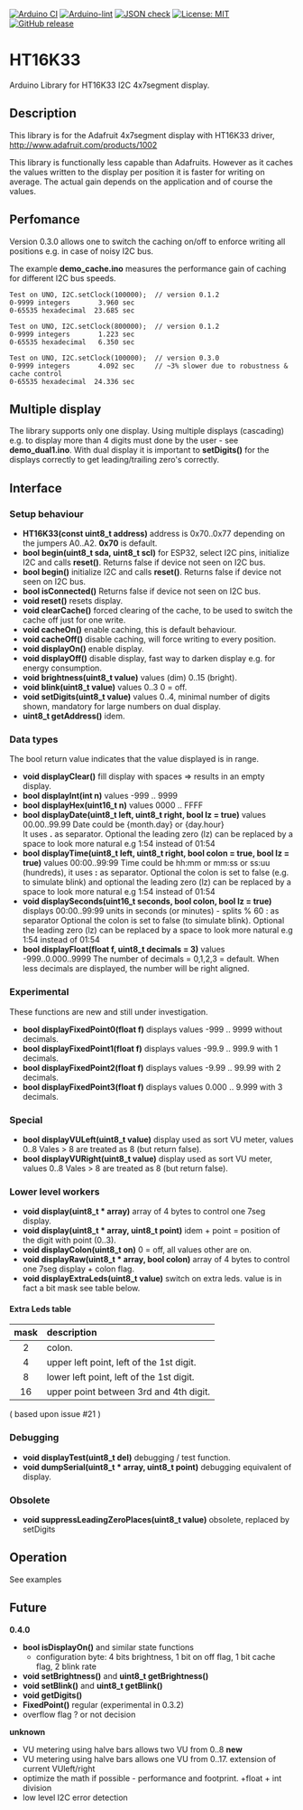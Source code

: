 
[![Arduino CI](https://github.com/RobTillaart/HT16K33/workflows/Arduino%20CI/badge.svg)](https://github.com/marketplace/actions/arduino_ci)
[![Arduino-lint](https://github.com/RobTillaart/HT16K33/actions/workflows/arduino-lint.yml/badge.svg)](https://github.com/RobTillaart/HT16K33/actions/workflows/arduino-lint.yml)
[![JSON check](https://github.com/RobTillaart/HT16K33/actions/workflows/jsoncheck.yml/badge.svg)](https://github.com/RobTillaart/HT16K33/actions/workflows/jsoncheck.yml)
[![License: MIT](https://img.shields.io/badge/license-MIT-green.svg)](https://github.com/RobTillaart/HT16K33/blob/master/LICENSE)
[![GitHub release](https://img.shields.io/github/release/RobTillaart/HT16K33.svg?maxAge=3600)](https://github.com/RobTillaart/HT16K33/releases)


# HT16K33

Arduino Library for HT16K33 I2C 4x7segment display.


## Description

This library is for the Adafruit 4x7segment display with HT16K33 driver,
http://www.adafruit.com/products/1002

This library is functionally less capable than Adafruits. 
However as it caches the values written to the display per position 
it is faster for writing on average. The actual gain depends on the
application and of course the values. 


## Perfomance 

Version 0.3.0 allows one to switch the caching on/off to enforce
writing all positions e.g. in case of noisy I2C bus. 

The example **demo_cache.ino** measures the performance gain of caching 
for different I2C bus speeds. 

```
Test on UNO, I2C.setClock(100000);  // version 0.1.2
0-9999 integers       3.960 sec
0-65535 hexadecimal  23.685 sec

Test on UNO, I2C.setClock(800000);  // version 0.1.2
0-9999 integers       1.223 sec
0-65535 hexadecimal   6.350 sec

Test on UNO, I2C.setClock(100000);  // version 0.3.0
0-9999 integers       4.092 sec     // ~3% slower due to robustness & cache control 
0-65535 hexadecimal  24.336 sec
```


## Multiple display 

The library supports only one display. Using multiple displays (cascading) e.g. to
display more than 4 digits must done by the user - see **demo_dual1.ino**. 
With dual display it is important to **setDigits()** for the displays correctly to
get leading/trailing zero's correctly.


## Interface


### Setup behaviour

- **HT16K33(const uint8_t address)** address is 0x70..0x77 depending on the jumpers A0..A2. **0x70** is default.
- **bool begin(uint8_t sda, uint8_t scl)** for ESP32, select I2C pins, initialize I2C and calls **reset()**. 
Returns false if device not seen on I2C bus.
- **bool begin()** initialize I2C and calls **reset()**.
Returns false if device not seen on I2C bus.
- **bool isConnected()** Returns false if device not seen on I2C bus.
- **void reset()** resets display.
- **void clearCache()** forced clearing of the cache, to be used to switch the cache off just for one write.
- **void cacheOn()** enable caching, this is default behaviour.
- **void cacheOff()** disable caching, will force writing to every position.
- **void displayOn()** enable display.
- **void displayOff()** disable display, fast way to darken display e.g. for energy consumption.
- **void brightness(uint8_t value)** values (dim) 0..15 (bright).
- **void blink(uint8_t value)** values 0..3   0 = off.
- **void setDigits(uint8_t value)** values 0..4, minimal number of digits shown, mandatory for large numbers on dual display.
- **uint8_t getAddress()** idem.


### Data types

The bool return value indicates that the value displayed is in range.

- **void displayClear()** fill display with spaces => results in an empty display.
- **bool displayInt(int n)** values -999 .. 9999
- **bool displayHex(uint16_t n)** values 0000 .. FFFF
- **bool displayDate(uint8_t left, uint8_t right, bool lz = true)** values 00.00..99.99 Date could be {month.day} or {day.hour}  
It uses **.** as separator. Optional the leading zero (lz) 
can be replaced by a space to look more natural e.g 1:54  instead of  01:54
- **bool displayTime(uint8_t left, uint8_t right, bool colon = true, bool lz = true)** values 00:00..99:99 
Time could be hh:mm or mm:ss or ss:uu (hundreds), it uses **:** as separator. 
Optional the colon is set to false (e.g. to simulate blink) and optional the leading zero (lz) 
can be replaced by a space to look more natural e.g 1:54  instead of  01:54
- **void displaySeconds(uint16_t seconds, bool colon, bool lz = true)** displays 00:00..99:99 units in seconds (or minutes) - splits % 60 : as separator
Optional the colon is set to false (to simulate blink). 
Optional the leading zero (lz) can be replaced by a space to look more natural e.g 1:54  instead of 01:54
- **bool displayFloat(float f, uint8_t decimals = 3)** values -999..0.000..9999
The number of decimals = 0,1,2,3 = default. When less decimals are displayed, the number will be right aligned.


### Experimental

These functions are new and still under investigation.

- **bool displayFixedPoint0(float f)** displays values -999  .. 9999 without decimals.
- **bool displayFixedPoint1(float f)** displays values -99.9 .. 999.9 with 1 decimals.
- **bool displayFixedPoint2(float f)** displays values -9.99 .. 99.99 with 2 decimals.
- **bool displayFixedPoint3(float f)** displays values 0.000 .. 9.999 with 3 decimals.


### Special

- **bool displayVULeft(uint8_t value)** display used as sort VU meter, values 0..8  Vales > 8 are treated as 8 (but return false).
- **bool displayVURight(uint8_t value)** display used as sort VU meter, values 0..8 Vales > 8 are treated as 8 (but return false).


### Lower level workers

- **void display(uint8_t \* array)** array of 4 bytes to control one 7seg display.
- **void display(uint8_t \* array, uint8_t point)** idem + point = position of the digit with point (0..3).
- **void displayColon(uint8_t on)** 0 = off, all values other are on.
- **void displayRaw(uint8_t \* array, bool colon)** array of 4 bytes to control one 7seg display + colon flag.
- **void displayExtraLeds(uint8_t value)** switch on extra leds.
value is in fact a bit mask see table below.

#### Extra Leds table

|  mask  |  description  |
|:------:|:--------------|
|   2    | colon.
|   4    | upper left point, left of the 1st digit.
|   8    | lower left point, left of the 1st digit.
|   16   | upper point between 3rd and 4th digit.

( based upon issue #21 )


### Debugging

- **void displayTest(uint8_t del)** debugging / test function.
- **void dumpSerial(uint8_t \* array, uint8_t point)** debugging equivalent of display.


### Obsolete

- **void suppressLeadingZeroPlaces(uint8_t value)** obsolete, replaced by setDigits


## Operation

See examples


## Future

**0.4.0**
- **bool isDisplayOn()** and similar state functions
  - configuration byte: 4 bits brightness, 1 bit on off flag, 1 bit cache flag, 2 blink rate
- **void setBrightness()** and **uint8_t getBrightness()**
- **void setBlink()** and **uint8_t getBlink()**
- **void getDigits()**
- **FixedPoint()** regular (experimental in 0.3.2)
- overflow flag ? or not decision

**unknown**
- VU metering using halve bars allows two VU from 0..8   **new**
- VU metering using halve bars allows one VU from 0..17. extension of current VUleft/right
- optimize the math if possible - performance and footprint. +float + int division
- low level I2C error detection

